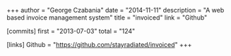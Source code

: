 +++
author = "George Czabania"
date = "2014-11-11"
description = "A web based invoice management system"
title = "invoiced"
link = "Github"

[commits]
  first = "2013-07-03"
  total = "124"

[links]
  Github = "https://github.com/stayradiated/invoiced"
+++

